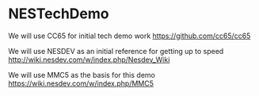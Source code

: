 # NESTechDemo

We will use CC65 for initial tech demo work
https://github.com/cc65/cc65

We will use NESDEV as an initial reference for getting up to speed
http://wiki.nesdev.com/w/index.php/Nesdev_Wiki

We will use MMC5 as the basis for this demo
https://wiki.nesdev.com/w/index.php/MMC5
